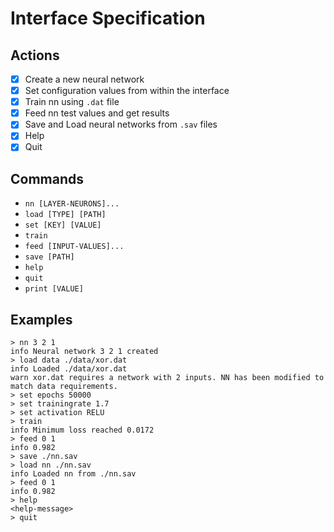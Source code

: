 # Interface Specification

## Actions

- [x] Create a new neural network
- [x] Set configuration values from within the interface
- [x] Train nn using `.dat` file
- [x] Feed nn test values and get results
- [x] Save and Load neural networks from `.sav` files
- [x] Help
- [x] Quit

## Commands

- `nn [LAYER-NEURONS]...`
- `load [TYPE] [PATH]`
- `set [KEY] [VALUE]`
- `train`
- `feed [INPUT-VALUES]...`
- `save [PATH]`
- `help`
- `quit`
- `print [VALUE]`


## Examples

```
> nn 3 2 1
info Neural network 3 2 1 created
> load data ./data/xor.dat
info Loaded ./data/xor.dat
warn xor.dat requires a network with 2 inputs. NN has been modified to match data requirements.
> set epochs 50000
> set trainingrate 1.7
> set activation RELU
> train 
info Minimum loss reached 0.0172
> feed 0 1
info 0.982
> save ./nn.sav
> load nn ./nn.sav
info Loaded nn from ./nn.sav
> feed 0 1
info 0.982
> help
<help-message>
> quit
```
